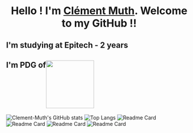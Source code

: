 <h1 align="center">Hello ! I'm <a href="https://www.linkedin.com/in/clement-muth/">Clément Muth</a>. Welcome to my GitHub !!</h1>

<h2>I'm studying at Epitech - 2 years</h2>
<h2 style="display: flex">I'm PDG of <a href="https://azinove.com"><img style="display: flex; margin: auto" src="https://drive.google.com/uc?id=1i-H8YnMtZEN7AWyflEDHP84No5SGpmIL" width="130px"/></a></h2>

![Clement-Muth's GitHub stats](https://github-readme-stats.vercel.app/api?username=Clement-Muth&show_icons=true&theme=radical)
![Top Langs](https://github-readme-stats.vercel.app/api/top-langs/?username=Clement-Muth&layout=compact&show_icons=true&theme=radical)
![Readme Card](https://github-readme-stats.vercel.app/api/pin/?username=Clement-Muth&repo=clibrary&show_icons=true&theme=radical)
![Readme Card](https://github-readme-stats.vercel.app/api/pin/?username=Clement-Muth&repo=CPE_corewar_2019&show_icons=true&theme=radical)
![Readme Card](https://github-readme-stats.vercel.app/api/pin/?username=Clement-Muth&repo=MUL_my_world_2019&show_icons=true&theme=radical)
![Readme Card](https://github-readme-stats.vercel.app/api/pin/?username=Clement-Muth&repo=my_rpg_2019&show_icons=true&theme=radical)
